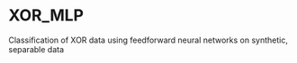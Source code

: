 # XOR_MLP
Classification of XOR data using feedforward neural networks on synthetic, separable data
